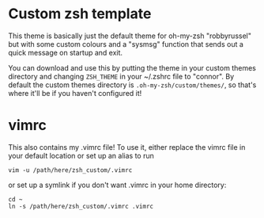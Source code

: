# Custom zsh template

This theme is basically just the default theme for oh-my-zsh "robbyrussel" but with some custom colours and a "sysmsg" function that sends out a quick message on startup and exit.

You can download and use this by putting the theme in your custom themes directory and changing `ZSH_THEME` in your ~/.zshrc file to "connor". By default the custom themes directory is `.oh-my-zsh/custom/themes/`, so that's where it'll be if you haven't configured it!


# vimrc
This also contains my .vimrc file! To use it, either replace the vimrc file in your default location or set up an alias to run 

```
vim -u /path/here/zsh_custom/.vimrc
``` 

or set up a symlink if you don't want .vimrc in your home directory:

```
cd ~
ln -s /path/here/zsh_custom/.vimrc .vimrc
```
